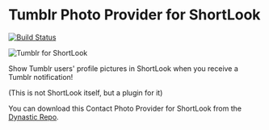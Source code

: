 # Tumblr Photo Provider for ShortLook
[![Build Status](https://travis-ci.org/JeffResc/ShortLook-Tumblr.svg?branch=master)](https://travis-ci.org/JeffResc/ShortLook-Tumblr)

![Tumblr for ShortLook](https://repo.dynastic.co/data/static/version/152314741451128832/152314875949875200)

Show Tumblr users' profile pictures in ShortLook when you receive a Tumblr notification!

(This is not ShortLook itself, but a plugin for it)

You can download this Contact Photo Provider for ShortLook from the [Dynastic Repo](https://repo.dynastic.co/package/com.jeffresc.shortlook.plugin.contact-photo.tumblr).
